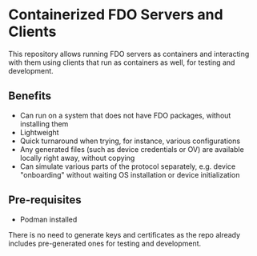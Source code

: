# Containerized FDO Servers and Clients

This repository allows running FDO servers as containers and interacting with them using clients that run as containers as well, for testing and development.

## Benefits

* Can run on a system that does not have FDO packages, without installing them
* Lightweight
* Quick turnaround when trying, for instance, various configurations
* Any generated files (such as device credentials or OV) are available locally right away, without copying
* Can simulate various parts of the protocol separately, e.g. device "onboarding" without waiting OS installation or device initialization

## Pre-requisites

* Podman installed

There is no need to generate keys and certificates as the repo already includes pre-generated ones for testing and development.